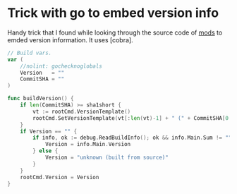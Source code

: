 # Trick with go to embed version info

Handy trick that I found while looking through the source code of [mods] to emded version information. It uses [cobra].

[mods]: https://github.com/charmbracelet/mods

```go
// Build vars.
var (
	//nolint: gochecknoglobals
	Version   = ""
	CommitSHA = ""
)

func buildVersion() {
	if len(CommitSHA) >= sha1short {
		vt := rootCmd.VersionTemplate()
		rootCmd.SetVersionTemplate(vt[:len(vt)-1] + " (" + CommitSHA[0:7] + ")\n")
	}
	if Version == "" {
		if info, ok := debug.ReadBuildInfo(); ok && info.Main.Sum != "" {
			Version = info.Main.Version
		} else {
			Version = "unknown (built from source)"
		}
	}
	rootCmd.Version = Version
}
```

